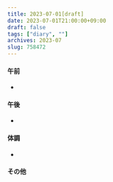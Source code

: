```yaml
---
title: 2023-07-01[draft]
date: 2023-07-01T21:00:00+09:00
draft: false
tags: ["diary", ""]
archives: 2023-07
slug: 758472
---
```

#### 午前
- 
#### 午後
- 
#### 体調
- 
#### その他